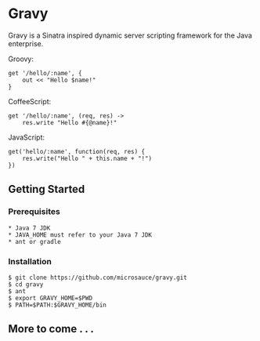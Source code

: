 
Gravy
===

Gravy is a Sinatra inspired dynamic server scripting framework for the Java enterprise.

Groovy:

	get '/hello/:name', { 
		out << "Hello $name!"
	}

CoffeeScript:

	get '/hello/:name', (req, res) ->
		res.write "Hello #{@name}!"
		
JavaScript:

	get('hello/:name', function(req, res) {
		res.write("Hello " + this.name + "!")
	})

## Getting Started

### Prerequisites

	* Java 7 JDK
	* JAVA_HOME must refer to your Java 7 JDK
	* ant or gradle

### Installation

	$ git clone https://github.com/microsauce/gravy.git
	$ cd gravy
	$ ant
	$ export GRAVY_HOME=$PWD
	$ PATH=$PATH:$GRAVY_HOME/bin

## More to come . . .